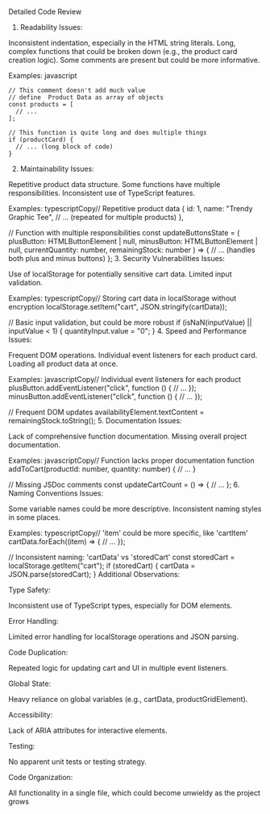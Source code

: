 Detailed Code Review

1. Readability
   Issues:

Inconsistent indentation, especially in the HTML string literals.
Long, complex functions that could be broken down (e.g., the product card creation logic).
Some comments are present but could be more informative.

Examples:
javascript

```
// This comment doesn't add much value
// define  Product Data as array of objects
const products = [
  // ...
];

// This function is quite long and does multiple things
if (productCard) {
  // ... (long block of code)
}
```

2. Maintainability
   Issues:

Repetitive product data structure.
Some functions have multiple responsibilities.
Inconsistent use of TypeScript features.

Examples:
typescriptCopy// Repetitive product data
{
id: 1,
name: "Trendy Graphic Tee",
// ... (repeated for multiple products)
},

// Function with multiple responsibilities
const updateButtonsState = (
plusButton: HTMLButtonElement | null,
minusButton: HTMLButtonElement | null,
currentQuantity: number,
remainingStock: number
) => {
// ... (handles both plus and minus buttons)
}; 3. Security Vulnerabilities
Issues:

Use of localStorage for potentially sensitive cart data.
Limited input validation.

Examples:
typescriptCopy// Storing cart data in localStorage without encryption
localStorage.setItem("cart", JSON.stringify(cartData));

// Basic input validation, but could be more robust
if (isNaN(inputValue) || inputValue < 1) {
quantityInput.value = "0";
} 4. Speed and Performance
Issues:

Frequent DOM operations.
Individual event listeners for each product card.
Loading all product data at once.

Examples:
javascriptCopy// Individual event listeners for each product
plusButton.addEventListener("click", function () {
// ...
});
minusButton.addEventListener("click", function () {
// ...
});

// Frequent DOM updates
availabilityElement.textContent = remainingStock.toString(); 5. Documentation
Issues:

Lack of comprehensive function documentation.
Missing overall project documentation.

Examples:
javascriptCopy// Function lacks proper documentation
function addToCart(productId: number, quantity: number) {
// ...
}

// Missing JSDoc comments
const updateCartCount = () => {
// ...
}; 6. Naming Conventions
Issues:

Some variable names could be more descriptive.
Inconsistent naming styles in some places.

Examples:
typescriptCopy// 'item' could be more specific, like 'cartItem'
cartData.forEach((item) => {
// ...
});

// Inconsistent naming: 'cartData' vs 'storedCart'
const storedCart = localStorage.getItem("cart");
if (storedCart) {
cartData = JSON.parse(storedCart);
}
Additional Observations:

Type Safety:

Inconsistent use of TypeScript types, especially for DOM elements.

Error Handling:

Limited error handling for localStorage operations and JSON parsing.

Code Duplication:

Repeated logic for updating cart and UI in multiple event listeners.

Global State:

Heavy reliance on global variables (e.g., cartData, productGridElement).

Accessibility:

Lack of ARIA attributes for interactive elements.

Testing:

No apparent unit tests or testing strategy.

Code Organization:

All functionality in a single file, which could become unwieldy as the project grows
